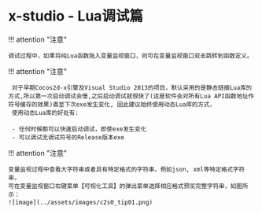 # x-studio - Lua调试篇

!!! attention "注意"

    调试过程中，如果将纯Lua函数拖入变量监视窗口，则可在变量监视窗口双击跳转到函数定义。

!!! attention "注意"

     对于早期Cocos2d-x引擎及Visual Studio 2013的项目，默认采用的是静态链接Lua库的方式,所以第一次启动调试会慢,之后启动调试就很快了(这是软件会对所有Lua API函数地址作符号缓存的效果)直至下次exe发生变化, 因此建议始终使用动态Lua库的方式，
     使用动态Lua库的好处有:

     - 任何时候都可以快速启动调试，即使exe发生变化
     - 可以调试无调试符号的Release版本exe

!!! attention "注意" 

    变量监视过程中查看大字符串或者具有特定格式的字符串，例如json, xml等特定格式字符串，
    可在变量监视窗口右键菜单【可视化工具】的弹出菜单选择相应格式预览完整字符串，如图所示：
    ![image](../assets/images/c2s0_tip01.png)
